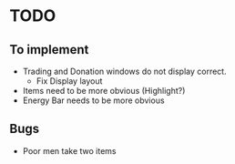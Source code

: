 # TODO

## To implement

- Trading and Donation windows do not display correct.
    - Fix Display layout
- Items need to be more obvious (Highlight?)
- Energy Bar needs to be more obvious

## Bugs

- Poor men take two items
